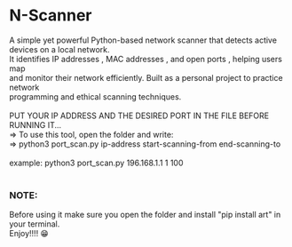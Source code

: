 <h1>N-Scanner</h1>
A simple yet powerful Python-based network scanner that detects active devices on a local network.</br> It identifies IP addresses , MAC addresses , and open ports , helping users map </br>and monitor their network efficiently. Built as a personal project to practice network</br> programming and ethical scanning techniques. 
</br></br>
PUT YOUR IP ADDRESS AND THE DESIRED PORT IN THE FILE BEFORE RUNNING IT...
</br>
=> To use this tool, open the folder and write: </br>=> python3 port_scan.py ip-address start-scanning-from end-scanning-to
</br> </br> example: python3 port_scan.py 196.168.1.1 1 100
</br></br>
<h3>NOTE:</h3> Before using it make sure you open the folder and install "pip install art" in your terminal.

</br>
Enjoy!!!! 😁


